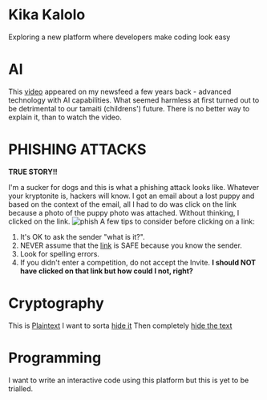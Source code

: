 # Kika Kalolo
Exploring a new platform where developers make coding look easy

# AI

This [video](https://www.youtube.com/watch?v=F4WZ_k0vUDM) appeared on my newsfeed a few years back - advanced technology with AI capabilities. What seemed harmless at first turned out to be detrimental to our tamaiti (childrens') future. There is no better way to explain it, than to watch the video.

# PHISHING ATTACKS

**TRUE STORY!!**

I'm a sucker for dogs and this is what a phishing attack looks like. Whatever your kryptonite is, hackers will know. I got an email about a lost puppy and based on the context of the email, all I had to do was click on the link because a photo of the puppy photo was attached. Without thinking, I clicked on the link. 
![phish](https://github.com/user-attachments/assets/2b8b47c5-6b6e-4bbb-98a1-a7505389947a)
A few tips to consider before clicking on a link:
1. It's OK to ask the sender "what is it?".
2. NEVER assume that the [link](https://github.com/user-attachments/assets/e22cfcbd-5d30-48d0-9cb9-8ac5cd3e3e27) is SAFE because you know the sender.
3. Look for spelling errors.
4. If you didn't enter a competition, do not accept the Invite.
**I should NOT have clicked on that link but how could I not, right?**

# Cryptography

This is [Plaintext](https://github.com/user-attachments/assets/a427079f-b91c-49e9-ae4e-ce67d7f23463)
I want to sorta [hide it](https://github.com/user-attachments/assets/fea42c4a-50b0-474b-8f54-f66911bfa761)
Then completely [hide the text](https://github.com/user-attachments/assets/e3fea4e9-63e4-469c-8281-c3f60108121f)





# Programming

I want to write an interactive code using this platform but this is yet to be trialled.
